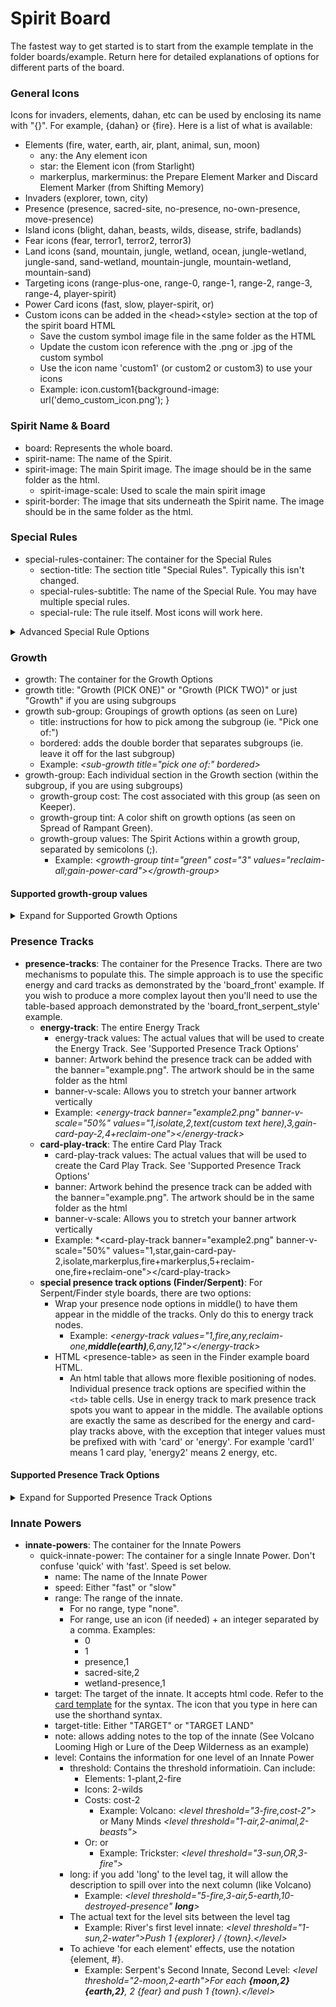 # Spirit Board

The fastest way to get started is to start from the example template in the folder boards/example. Return here for detailed explanations of options for different parts of the board.

### General Icons
Icons for invaders, elements, dahan, etc can be used by enclosing its name with "{}". For example, {dahan} or {fire}. Here is a list of what is available:
- Elements (fire, water, earth, air, plant, animal, sun, moon)
	- any: the Any element icon
	- star: the Element icon (from Starlight)
	- markerplus, markerminus: the Prepare Element Marker and Discard Element Marker (from Shifting Memory)
- Invaders (explorer, town, city)  
- Presence (presence, sacred-site, no-presence, no-own-presence, move-presence)  
- Island icons (blight, dahan, beasts, wilds, disease, strife, badlands)  
- Fear icons (fear, terror1, terror2, terror3)
- Land icons (sand, mountain, jungle, wetland, ocean, jungle-wetland, jungle-sand, sand-wetland, mountain-jungle, mountain-wetland, mountain-sand)  
- Targeting icons (range-plus-one, range-0, range-1, range-2, range-3, range-4, player-spirit)  
- Power Card icons (fast, slow, player-spirit, or)
- Custom icons can be added in the \<head\>\<style\> section at the top of the spirit board HTML
	 - Save the custom symbol image file in the same folder as the HTML
	 - Update the custom icon reference with the .png or .jpg of the custom symbol
	 - Use the icon name 'custom1' (or custom2 or custom3) to use your icons
	 - Example: icon.custom1{background-image: url('demo_custom_icon.png'); }


### Spirit Name & Board
- board: Represents the whole board.
- spirit-name: The name of the Spirit.
- spirit-image: The main Spirit image. The image should be in the same folder as the html.
	- spirit-image-scale: Used to scale the main spirit image
- spirit-border: The image that sits underneath the Spirit name. The image should be in the same folder as the html.

### Special Rules
- special-rules-container: The container for the Special Rules
	- section-title: The section title "Special Rules". Typically this isn't changed.
	- special-rules-subtitle: The name of the Special Rule. You may have multiple special rules.
	- special-rule: The rule itself. Most icons will work here.
<details>
  <summary>Advanced Special Rule Options</summary>

- Serpent style presence nodes in the special rule
	- Example: *\<special-rules-track values="5,7,8,10,11,12,13"\>\<\/special-rules-track\>*

</details>

### Growth
- growth: The container for the Growth Options
- growth title: "Growth (PICK ONE)" or "Growth (PICK TWO)" or just "Growth" if you are using subgroups
- growth sub-group: Groupings of growth options (as seen on Lure)
	- title: instructions for how to pick among the subgroup (ie. "Pick one of:")
	- bordered: adds the double border that separates subgroups (ie. leave it off for the last subgroup)
	- Example: *\<sub-growth title="pick one of:" bordered\>*
- growth-group: Each individual section in the Growth section (within the subgroup, if you are using subgroups)
  - growth-group cost: The cost associated with this group (as seen on Keeper).
  - growth-group tint: A color shift on growth options (as seen on Spread of Rampant Green).
  - growth-group values: The Spirit Actions within a growth group, separated by semicolons (;).
	- Example: *\<growth-group tint="green" cost="3" values="reclaim-all;gain-power-card"\>\<\/growth-group\>*
		
#### Supported growth-group values
<details>
  <summary>Expand for Supported Growth Options</summary>

|Category|Action|Usage|Details|Examples|
|------|------|------|------|----|
|Reclaim|Reclaim All, Reclaim One, Reclaim Half|reclaim-all, reclaim-one, reclaim-half OR relcaim(x)|x can be all, one, half, or custom||
||Reclaim Custom|reclaim(custom,*your custom reclaim text*)|Custom reclaim text with a unique icon.|reclaim(custom,your Unique Power Cards)|
|Adding Presence|Add Presence at Range|add-presence(x)|Add a Presence up to x Range. *x can be 'any' or 1, 2, 3 or 4*||
||Add Presence with Condition|add-presence(x,y)|Add a Presence with y conditions at x Range. y can be terrain types (including dual types), tokens, invaders, invader pieces, dahan, blight, etc.||
||Add Presence with Multiple Conditions|add-presence(x,y,z,...,*and/or*)|Add a Presence with multiple conditions y, z, etc at x Range, the last parameter must be 'or' or 'and'.|Sharp Fangs: <br>add-presence(3,jungle,beast,or)<br>Vengeance: <br>add-presence(2,town,city,blight,or)|
||Add Presence and/or Tokens|add-presence(x,token,y,and/or)|Add a Presence and/or a token y (beasts, disease, etc) at x Range.|Many Minds: <br>add-presence(3,token,beast,and)<br>Vengeance: <br>add-presence(1,token,disease,or)|
||Add Presence with Custom Text|add-presence(x,text,*your_text_here*)|Add a Presence at x Range. The presence text will read "Add a Presence *your_text_here*". The icon will be **!!!**||
|Gaining Elements|Gain One Element|gain-element(x)|Gain Element x, which can by all the elements or 'any' or 'star'|'star' is the Starlight element icon|
||Gain Multiple Elements|gain-element(x,y)|If y is a number, gain y of x Element||
||Gain Multiple Elements|gain-element(x,y,z,...)|If y is an element, gain x or y or z Elements|Lure: <br>gain-element(moon,air,plant)|
||Gain Multiple Elements|gain-element(x,y,z,...,*and*)|Gain elements x, y, and z (or more). The last option must *and*||
|Preparing/Discarding Element Markers|Prepare One Element Marker|element-marker|Prepare 1 element marker||
||Prepare Multiple Element Marker|element-marker(x)|Prepare x element markers (x can be more than 2, or negative)|element-marker(2)|
||Discard Element Markers|element-marker(-x)|x is the number to discard|element-marker(-2)|
|Pushing|Push from Your Lands|push(x)|Push entity x (dahan, beasts, presence, etc) from 1 of your lands.||
||Push from Your Lands|push(x,y)|Push entity x (dahan, beasts, presence, etc) a land at range y.||
||Push with Conditions|push(x,y)|If y is a condition, push x from 1 of your lands with y condition (sacred site, beasts, etc).||
||Push from Multiple Lands with Conditions|push(x,y,z)|Push x from z lands of condition y. y can be terrain types, sacred site, token types, etc. z can be a numeral or 'each' (or another word at your own risk).|Ocean: push(presence,ocean,each)|
|Gathering|Gather into Your Lands|gather(x)|Gather entity x (dahan, beasts, presence, etc) into 1 of your lands.||
||Gather at Range|gather(x,y)|If y is a number, gather x into a land at y range.|Many Minds: <br>gather(2,beasts)|
||Gather with Conditions|gather(x,y)|If y is a condition, gather x into 1 of your lands with y condition (sacred site, beasts, etc).||
||Gather into Multiple Lands with Conditions|gather(x,y,z)|Gather x into z lands of y condition. z can be a number or 'each'|Ocean: gather(presence,ocean,each)|
|Move Presence|Move Presence|move-presence(x)|Move a Presence up to x Range||
|Gaining Energy|Gain Energy|gain-energy(x)|Gain x Energy||
||Gain Energy per Element|gain-energy(x)|Gain 1 Energy per Element x||
||Gain Energy per Element plus Flat Energy|gain-energy(x,y)|Gain x Energy plus 1 Energy per Element y|Wildfire: gain-energy(2,fire)|
||Gain Energy per Custom Item|gain-energy(text,*your_text_here*)|Gain 1 Energy per condition of your choosing. Icon will be a !!!.||
||Gain Energy per Custom Item|gain-energy(text,*your_text_here*,x)|Gain 1 Energy per condition of your choosing. Icon will be x.||
||Gain Energy per Custom Item Plus Flat Energy|gain-energy(x,text,*your_text_here*)|Gain x Energy plus 1 Energy per condition of your choosing. Icon will be a !!!.||
||Gain Energy per Custom Item Plus Flat Energy|gain-energy(x,text,*your_text_here*,y)|Gain x Energy plus 1 Energy per condition of your choosing. Icon will be y.||
||Gain Energy per Card Play|energy-per-play|Gain 1 Energy per Card Play.|As seen on Trickster|
|Add Tokens|Add One Token|add-token(x,y)|At range x add token type y|add-token(2,beast)|
||Add Multiple Token of One Type|add-token(x,y, z)|Add z tokens of y type at range x|add-token(3,wilds,2)|
||Add Tokens of Different Types|add-token(x,y,z,...,and/or)|At range x, add a tokens of type y, z, and/or more. The last parameter must be 'or' or 'and'.|add-token(3,wilds,beasts,disease,and); add-token(3,strife,badlands,or);|
|Gain Power Card|Gain a Power Card|gain-power-card|||
|Repeating Growth Options|Repeat Growth Options|^x|Added to other growth options. x is the number of repeats. As seen on Fractured Days|gain-power-card^2; gain-energy(2)^3|
|Discarding Cards|Discard 2 Power Cards|discard-cards|As seen on Downpour||
||Discard 1 Power Card|discard-card|||
|Gain Card Play|Gain 1 Card Play|gain-card-play|Gain +1 Card Play|Volcano, Finder: gain-card-play|
||Gain Card Plays|gain-card-play(x)|Gain +x Card Plays||
|Forget Power Card|Forget a Power Card|forget-power-card|||
|Ignore Range |Ignore Range this Turn|ignore-range|Ignore Range this turn (as seen on Finder)||
|Gain Range |Gain Range this Turn|gain-range(x)|Gain x range for Powers this turn|gain-range(1)|
||Gain Range this Turn for...|gain-range(x,y)|Gain x range for y effects (powers, power cards, innate powers, everything) this turn|gain-range(2,powers)|
|Isolate|Isolate one of your Lands|isolate|Isolate one of your Lands||
||Isolate a land at Range|isolate(x)|Isolate a land at x Range||
|Destroy Presence|Destroy a Presence|destroy-presence|||
|Gaining Fear|Gain Fear|fear(x)|Gain x Fear||
||Gain Fear per Element|fear(x)|Gain 1 Fear per Element x||
||Gain Fear per Element plus Flat Fear|fear(x,y)|Gain x Fear plus 1 Fear per Element y||
||Gain Fear per Custom Item|fear(text,*your_text_here*)|Gain 1 Fear per condition of your choosing. Icon will be a !!!.|fear(text,for each of your blighted lands)|
||Gain Fear per Custom Item Plus Flat Fear|fear(x,text,*your_text_here*)|Gain x Fear plus 1 Fear per condition of your choosing. Icon will be a !!!.||
|Deal Damage|Damage at Range|damage(x,y)|At range x, deal y Damage|Starlight: damage(0,2)|
|Make a Power Fast|Make a Power Fast|make-fast|One of your Powers may be Fast||
|Custom|Custom Text with !!! Icon|custom(*your_text_here*)|A custom growth option with the image !!!||
||Custom Text with Any Icon|custom(*your_text_here*,x)|A custom growth option with the x icon of your choice (ie. town, dahan, element, etc)||
|Or Growth Options|Allows pair of two growth options|or(x,y)|x and y are growth options (like the ones above)|Fractured Days's growth: or(gain-1-time^2,gain-card-play(2))|

</details>

### Presence Tracks
  - **presence-tracks**: The container for the Presence Tracks.
    There are two mechanisms to populate this. The simple approach is to use the specific energy and card tracks as demonstrated by the 'board_front' example. If you wish to produce a more complex layout then you'll need to use the table-based approach demonstrated by the 'board_front_serpent_style' example. 
    - **energy-track**: The entire Energy Track
      - energy-track values: The actual values that will be used to create the Energy Track. See 'Supported Presence Track Options'
	  - banner: Artwork behind the presence track can be added with the banner="example.png". The artwork should be in the same folder as the html
	  - banner-v-scale: Allows you to stretch your banner artwork vertically
	  - Example: *\<energy-track banner="example2.png" banner-v-scale="50%" values="1,isolate,2,text(custom text here),3,gain-card-pay-2,4+reclaim-one"\>\</energy-track\>*
    - **card-play-track**: The entire Card Play Track
      - card-play-track values: The actual values that will be used to create the Card Play Track.  See 'Supported Presence Track Options'
	  - banner: Artwork behind the presence track can be added with the banner="example.png". The artwork should be in the same folder as the html
	  - banner-v-scale: Allows you to stretch your banner artwork vertically
	  - Example: *\<card-play-track banner="example2.png" banner-v-scale="50%" values="1,star,gain-card-pay-2,isolate,markerplus,fire+markerplus,5+reclaim-one,fire+reclaim-one"\>\</card-play-track\>
    - **special presence track options (Finder/Serpent)**: For Serpent/Finder style boards, there are two options:
	  - Wrap your presence node options in middle() to have them appear in the middle of the tracks. Only do this to energy track nodes.
	    - Example: *\<energy-track values="1,fire,any,reclaim-one,***middle(earth)***,6,any,12"\>\</energy-track\>*
	  - HTML \<presence-table\> as seen in the Finder example board HTML.
	    - An html table that allows more flexible positioning of nodes. Individual presence track options are specified within the `<td>` table cells. Use <td middle> in energy track to mark presence track spots you want to appear in the middle. The available options are exactly the same as described for the energy and card-play tracks above, with the exception that integer values must be prefixed with with 'card' or 'energy'. For example 'card1' means 1 card play, 'energy2' means 2 energy, etc.

#### Supported Presence Track Options
<details>
  <summary>Expand for Supported Presence Track Options</summary>

|Presence Track Effect|Usage|Details|Examples|
|------|------|------|----|
|Energy/Turn or Card Plays|Integer 1,2,3,4,5,6,7 etc.|Number will become Energy/Turn in energy track and Card Plays in the card play track|River cardplay track: values="1,2,2,3,reclaim-one,4,5"|
||For Energy, +1,-2,+3 etc.|Will modify energy gain instead of flat energy gain (think Finder)|Finder 'top row' values="0,sun,2+water,+2,+1+any"|
|Elements|sun,moon,fire,air,water,earth,plant,animal|Can be used in combinations|Thunderspeaker energy track: values="1,air,2,fire,sun,3"|
||any, star|'any' is any element, 'star' is the Element icon from Starlight||
|Element Markers|markerplus, markerminus|Gain or pay element markers|Shifting Memory energy track: values="0,1,2,3+markerplus,4,reclaim-one,5,6+markerplus"<br>Shifting Memory energy track: values="1,2,2,markerminus+markerminus+gain-card-play,3"|
|Reclaim One|reclaim-one|Reclaim one card, can be used in combinations||
|Combinations|separate with a '+'|Can include energy, cardplays, markers, move-presence, gain-range, and reclaim one. Can be more than 2 things.|Stone's cardplay track: values="1,earth,earth,earth+reclaim-one,earth+any,2+earth"|
|Push/Gather|push(x), gather(x)|Push or Gather x from/into one of your Lands. x can be most token/entities (explorer, wilds, presence, etc).|Trickster's cardplay track: values="2,push(dahan),3,3,4,air,5"|
||push(x;y)|Push x or y from one of your Lands. Could do z but its not recommended|Finder's bottom track push(town;city)|
|Isolate|isolate|Isolate one of your Lands.|Custom cardplay track: values="1,2,isolate,3,3,4,5"|
|Move a Presence|move-presence(x)|Move a presence x range, can be used in combinations.|Downpour cardplay track: values="1,move-presence(1),water,2,move-presence(1),3"|
|Pay 2 to Gain Power Card|gain-card-pay-2|Pay 2 Energy to Gain Power Card|Many Minds cardplay track: values="1,2,gain-card-pay-2,3,3,4,5"|
|Gain Card Play|gain-card-play|Gain an additional card play not in the normal way (think Stone or Finder)|Stone energy track: values="2,3,gain-card-play^minor,4,gain-card-play^minor,6,gain-card-play^minor"|
|Gain Range|gain-range(x)|Gain +x range||
||gain-range(x;y)|Gain +x range on "y"|range(1,everything)|
|Add Token|token(x)|Adds 1 token x to 1 of your lands||
|Notate with Icon (like Stone)|^x|Puts icon x in top left corner of presence node|Stone top row: values="2,3,gain-card-play^minor,4,gain-card-play^minor,6,gain-card-play^minor"|
|Forget Power|forget-power-card|Forget a power card. Unlikely to be useful because presence track actions are optional|Custom energy track: values="1,3+forget-power-card,5+forget-power-card,7+forget-power-card"|
|Custom|custom(*your_text*)|Add custom text to the presence node. Image will be !!!.|Custom energy track: values="1,2,custom(Draw 1 Minor Power),3,water,4"|
||custom(*your_text*;x)|Add custom text to the presence node. x is the icon (for example, city). Note the semicolon.|Custom energy track: values="1,2,custom(Draw 1 Minor Power;city),3,water,4"|

</details>

### Innate Powers
  - **innate-powers**: The container for the Innate Powers
    - quick-innate-power: The container for a single Innate Power. Don't confuse 'quick' with 'fast'. Speed is set below.
      - name: The name of the Innate Power
      - speed: Either "fast" or "slow"
      - range: The range of the innate.
        - For no range, type "none".
        - For range, use an icon (if needed) + an integer separated by a comma. Examples:
          - 0
          - 1
          - presence,1
          - sacred-site,2
          - wetland-presence,1
      - target: The target of the innate. It accepts html code. Refer to the [card template](_docs/card.md) for the syntax. The icon that you type in here can use the shorthand syntax.
      - target-title: Either "TARGET" or "TARGET LAND"
      - note: allows adding notes to the top of the innate (See Volcano Looming High or Lure of the Deep Wilderness as an example)
      - level: Contains the information for one level of an Innate Power
        - threshold: Contains the threshold informatioin. Can include:
          - Elements: 1-plant,2-fire
		  - Icons: 2-wilds
		  - Costs: cost-2
		    - Example: Volcano: *\<level threshold="3-fire,cost-2"\>* or Many Minds *\<level threshold="1-air,2-animal,2-beasts"\>*
		  - Or: or
		    - Example: Trickster: *\<level threshold="3-sun,OR,3-fire"\>*
		- long: if you add 'long' to the level tag, it will allow the description to spill over into the next column (like Volcano)
		  - Example: *\<level threshold="5-fire,3-air,5-earth,10-destroyed-presence" ***long***\>*
        - The actual text for the level sits between the level tag
		  - Example: River's first level innate: *\<level threshold="1-sun,2-water"\>Push 1 {explorer} \/ {town}.\<\/level\>*
        - To achieve 'for each element' effects, use the notation {element, #}.
		  - Example: Serpent's Second Innate, Second Level: *\<level threshold="2-moon,2-earth"\>For each ***{moon,2} {earth,2}***, 2 {fear} and push 1 {town}.\<\/level\>*